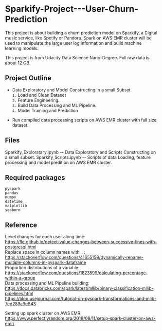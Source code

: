 # Sparkify-Project---User-Churn-Prediction
This project is about building a churn prediction model on Sparkify, a Digital
music service, like Spotify or Pandora. Spark on AWS EMR cluster will be used to
manipulate the large user log information and build machine learning models.


This project is from Udacity Data Science Nano-Degree. Full raw data is about 12 GB.

## Project Outline

* Data Exploratory and Model Constructing in a small Subset. <br>
`1.` Load and Clean Dataset <br>
`2.` Feature Engineering. <br>
`3.` Build Data Processing and ML Pipeline. <br>
`4.` Model Training and Prediction

* Run compiled data processing scripts on AWS EMR cluster with full size dataset.


## Files
Sparkify_Exploratary.ipynb -- Data Exploratory and Scripts Constructing on a small subset.
Sparkify_Scripts.ipynb -- Scripts of data Loading, feature processing and model predition on AWS EMR cluster.

## Required packages
`pyspark` <br>
`pandas` <br>
`numpy` <br>
`datetime` <br>
`matplotlib` <br>
`seaborn` <br>

## Reference
Level changes for each user along time: <br>
 https://fle.github.io/detect-value-changes-between-successive-lines-with-postgresql.html <br>
Replace space in column names with _ : <br> https://stackoverflow.com/questions/41655158/dynamically-rename-multiple-columns-in-pyspark-dataframe <br>
Proportion distributions of a variable: <br>
https://stackoverflow.com/questions/1823599/calculating-percentage-within-a-group <br>
Data processing and ML Pipeline building: <br>
https://docs.databricks.com/spark/latest/mllib/binary-classification-mllib-pipelines.html <br>
https://blog.usejournal.com/tutorial-on-pyspark-transformations-and-mlib-7ed289a9e843 <br>

Setting up spark cluster on AWS EMR: <br>
https://www.perfectlyrandom.org/2018/08/11/setup-spark-cluster-on-aws-emr/
